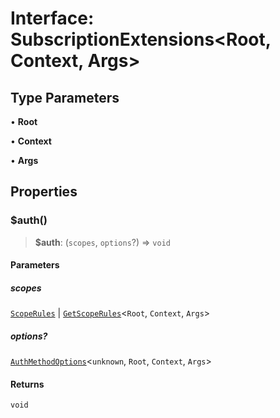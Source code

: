 # Interface: SubscriptionExtensions\<Root, Context, Args\>

## Type Parameters

• **Root**

• **Context**

• **Args**

## Properties

### $auth()

> **$auth**: (`scopes`, `options`?) => `void`

#### Parameters

##### scopes

[`ScopeRules`](../../../type-aliases/ScopeRules.md) | [`GetScopeRules`](../../../type-aliases/GetScopeRules.md)\<`Root`, `Context`, `Args`\>

##### options?

[`AuthMethodOptions`](../../../interfaces/AuthMethodOptions.md)\<`unknown`, `Root`, `Context`, `Args`\>

#### Returns

`void`
